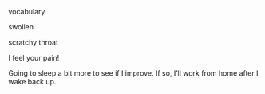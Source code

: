 vocabulary

swollen

scratchy throat 

I feel your pain!

Going to sleep a bit more to see if I improve. If so, I’ll work from home after I wake back up.
